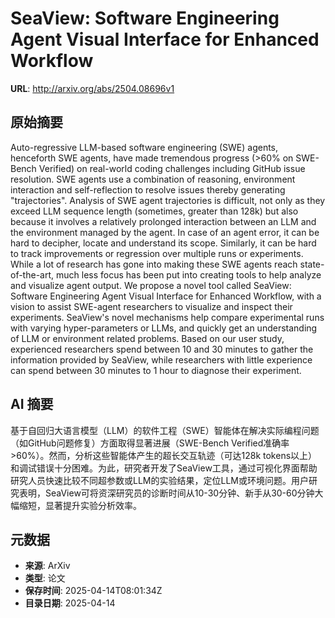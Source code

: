 # SeaView: Software Engineering Agent Visual Interface for Enhanced Workflow

**URL**: http://arxiv.org/abs/2504.08696v1

## 原始摘要

Auto-regressive LLM-based software engineering (SWE) agents, henceforth SWE
agents, have made tremendous progress (&gt;60% on SWE-Bench Verified) on
real-world coding challenges including GitHub issue resolution. SWE agents use
a combination of reasoning, environment interaction and self-reflection to
resolve issues thereby generating "trajectories". Analysis of SWE agent
trajectories is difficult, not only as they exceed LLM sequence length
(sometimes, greater than 128k) but also because it involves a relatively
prolonged interaction between an LLM and the environment managed by the agent.
In case of an agent error, it can be hard to decipher, locate and understand
its scope. Similarly, it can be hard to track improvements or regression over
multiple runs or experiments. While a lot of research has gone into making
these SWE agents reach state-of-the-art, much less focus has been put into
creating tools to help analyze and visualize agent output. We propose a novel
tool called SeaView: Software Engineering Agent Visual Interface for Enhanced
Workflow, with a vision to assist SWE-agent researchers to visualize and
inspect their experiments. SeaView's novel mechanisms help compare experimental
runs with varying hyper-parameters or LLMs, and quickly get an understanding of
LLM or environment related problems. Based on our user study, experienced
researchers spend between 10 and 30 minutes to gather the information provided
by SeaView, while researchers with little experience can spend between 30
minutes to 1 hour to diagnose their experiment.


## AI 摘要

基于自回归大语言模型（LLM）的软件工程（SWE）智能体在解决实际编程问题（如GitHub问题修复）方面取得显著进展（SWE-Bench Verified准确率>60%）。然而，分析这些智能体产生的超长交互轨迹（可达128k tokens以上）和调试错误十分困难。为此，研究者开发了SeaView工具，通过可视化界面帮助研究人员快速比较不同超参数或LLM的实验结果，定位LLM或环境问题。用户研究表明，SeaView可将资深研究员的诊断时间从10-30分钟、新手从30-60分钟大幅缩短，显著提升实验分析效率。

## 元数据

- **来源**: ArXiv
- **类型**: 论文
- **保存时间**: 2025-04-14T08:01:34Z
- **目录日期**: 2025-04-14
